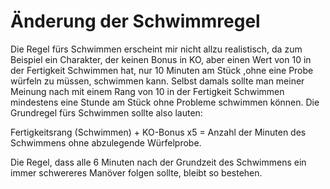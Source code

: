 # Änderung der Schwimmregel

Die Regel fürs Schwimmen erscheint mir nicht allzu realistisch, da zum Beispiel ein Charakter, der keinen Bonus in KO, aber einen Wert von 10 in der Fertigkeit Schwimmen hat, nur 10 Minuten am Stück ,ohne eine Probe würfeln zu müssen, schwimmen kann. Selbst damals sollte man meiner Meinung nach mit einem Rang von 10 in der Fertigkeit Schwimmen mindestens eine Stunde am Stück ohne Probleme schwimmen können. Die Grundregel fürs Schwimmen sollte also lauten:

Fertigkeitsrang (Schwimmen) + KO-Bonus x5 = Anzahl der Minuten des Schwimmens ohne abzulegende Würfelprobe.

Die Regel, dass alle 6 Minuten nach der Grundzeit des Schwimmens ein immer schwereres Manöver folgen sollte, bleibt so bestehen.

